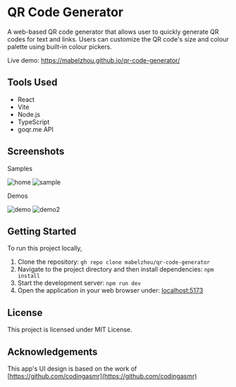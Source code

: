 # QR Code Generator
A web-based QR code generator that allows user to quickly generate QR codes for text and links. Users can customize the QR code's size and colour palette using built-in colour pickers. 

Live demo: https://mabelzhou.github.io/qr-code-generator/

## Tools Used
- React
- Vite
- Node.js
- TypeScript
- goqr.me API

## Screenshots
Samples

![home](https://github.com/mabelzhou/qr-code-generator/assets/135676782/3efc6905-2597-4447-b53c-d4eeb03f49f9)
![sample](https://github.com/mabelzhou/qr-code-generator/assets/135676782/774b84d0-01c4-4123-b08d-d8db781b6889)

Demos

![demo](https://github.com/mabelzhou/qr-code-generator/assets/135676782/ded40e15-a426-4196-a22a-e0e9ca319181)
![demo2](https://github.com/mabelzhou/qr-code-generator/assets/135676782/5ed373e2-f506-4106-82b8-660a36c0a1bd)


## Getting Started
To run this project locally,
1. Clone the repository: ```gh repo clone mabelzhou/qr-code-generator```
2. Navigate to the project directory and then install dependencies: ```npm install```
3. Start the development server: ```npm run dev```
4. Open the application in your web browser under: [localhost:5173](http://localhost:5173)

## License
This project is licensed under MIT License.

## Acknowledgements 
This app's UI design is based on the work of [https://github.com/codingasmr](https://github.com/codingasmr)
